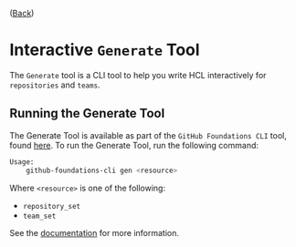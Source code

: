 ([Back](../README.md#included-tools))

# Interactive `Generate` Tool

The `Generate` tool is a CLI tool to help you write HCL interactively for `repositories` and `teams`.

## Running the Generate Tool

The Generate Tool is available as part of the `GitHub Foundations CLI` tool, found [here](https://github.com/FociSolutions/github-foundations-cli/releases). To run the Generate Tool, run the following command:

```bash
Usage:
    github-foundations-cli gen <resource>
````

Where `<resource>` is one of the following:

* `repository_set`
* `team_set`

See the [documentation](https://github.com/FociSolutions/github-foundations-cli?tab=readme-ov-file#generate) for more information.
